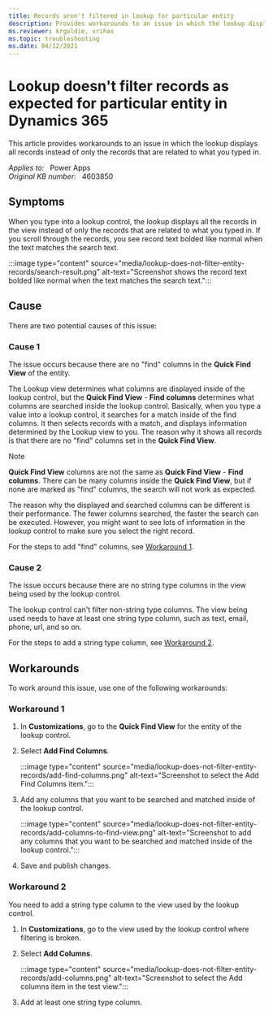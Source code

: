 ```yaml
---
title: Records aren't filtered in lookup for particular entity
description: Provides workarounds to an issue in which the lookup displays all records instead of only the records that are related to what you typed in.
ms.reviewer: krgoldie, srihas
ms.topic: troubleshooting
ms.date: 04/12/2021
---
```

# Lookup doesn't filter records as expected for particular entity in Dynamics 365

This article provides workarounds to an issue in which the lookup displays all records instead of only the records that are related to what you typed in.

_Applies to:_ &nbsp; Power Apps  
_Original KB number:_ &nbsp; 4603850

## Symptoms

When you type into a lookup control, the lookup displays all the records in the view instead of only the records that are related to what you typed in. If you scroll through the records, you see record text bolded like normal when the text matches the search text.

:::image type="content" source="media/lookup-does-not-filter-entity-records/search-result.png" alt-text="Screenshot shows the record text bolded like normal when the text matches the search text.":::

## Cause

There are two potential causes of this issue:

### Cause 1

The issue occurs because there are no "find" columns in the **Quick Find View** of the entity.

The Lookup view determines what columns are displayed inside of the lookup control, but the **Quick Find View** - **Find columns** determines what columns are searched inside the lookup control. Basically, when you type a value into a lookup control, it searches for a match inside of the find columns. It then selects records with a match, and displays information determined by the Lookup view to you. The reason why it shows all records is that there are no "find" columns set in the **Quick Find View**.

> [!NOTE]
> **Quick Find View** columns are not the same as **Quick Find View** - **Find columns**. There can be many columns inside the **Quick Find View**, but if none are marked as "find" columns, the search will not work as expected.

The reason why the displayed and searched columns can be different is their performance. The fewer columns searched, the faster the search can be executed. However, you might want to see lots of information in the lookup control to make sure you select the right record.

For the steps to add "find" columns, see [Workaround 1](#workaround-1).

### Cause 2

The issue occurs because there are no string type columns in the view being used by the lookup control.

The lookup control can't filter non-string type columns. The view being used needs to have at least one string type column, such as text, email, phone, url, and so on.

For the steps to add a string type column, see [Workaround 2](#workaround-2).

## Workarounds

To work around this issue, use one of the following workarounds:

### Workaround 1

1. In **Customizations**, go to the **Quick Find View** for the entity of the lookup control.

1. Select **Add Find Columns**.

    :::image type="content" source="media/lookup-does-not-filter-entity-records/add-find-columns.png" alt-text="Screenshot to select the Add Find Columns item.":::

1. Add any columns that you want to be searched and matched inside of the lookup control.

    :::image type="content" source="media/lookup-does-not-filter-entity-records/add-columns-to-find-view.png" alt-text="Screenshot to add any columns that you want to be searched and matched inside of the lookup control.":::

1. Save and publish changes.

### Workaround 2

You need to add a string type column to the view used by the lookup control.

1. In **Customizations**, go to the view used by the lookup control where filtering is broken.

1. Select **Add Columns**.

    :::image type="content" source="media/lookup-does-not-filter-entity-records/add-columns.png" alt-text="Screenshot to select the Add columns item in the test view.":::

1. Add at least one string type column.
